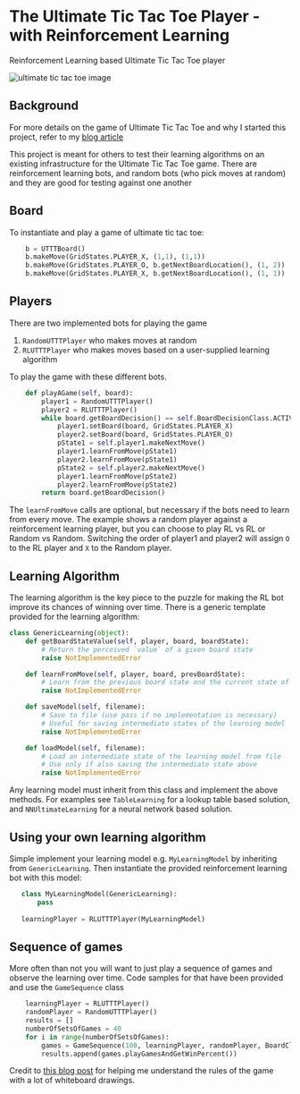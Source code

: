 # The Ultimate Tic Tac Toe Player - with Reinforcement Learning
Reinforcement Learning based Ultimate Tic Tac Toe player

![ultimate tic tac toe image](https://github.com/shayakbanerjee/ultimate-ttt-rl/raw/master/figures/sequence-of-moves.png)

## Background
For more details on the game of Ultimate Tic Tac Toe and why I started this project, refer to my [blog article](https://medium.com/@shayak_89588/playing-ultimate-tic-tac-toe-with-reinforcement-learning-7bea5b9d7252)

This project is meant for others to test their learning algorithms on an existing infrastructure for the Ultimate Tic Tac Toe game. There are reinforcement learning bots, and random bots (who pick moves at random) and they are good for testing against one another

## Board
To instantiate and play a game of ultimate tic tac toe:
```python
    b = UTTTBoard()
    b.makeMove(GridStates.PLAYER_X, (1,1), (1,1))
    b.makeMove(GridStates.PLAYER_O, b.getNextBoardLocation(), (1, 2))
    b.makeMove(GridStates.PLAYER_X, b.getNextBoardLocation(), (1, 1))
```

## Players
There are two implemented bots for playing the game
1. `RandomUTTTPlayer` who makes moves at random
1. `RLUTTTPlayer` who makes moves based on a user-supplied learning algorithm

To play the game with these different bots.
```python
    def playAGame(self, board):
        player1 = RandomUTTTPlayer()
        player2 = RLUTTTPlayer()
        while board.getBoardDecision() == self.BoardDecisionClass.ACTIVE:
            player1.setBoard(board, GridStates.PLAYER_X)
            player2.setBoard(board, GridStates.PLAYER_O)
            pState1 = self.player1.makeNextMove()
            player1.learnFromMove(pState1)
            player2.learnFromMove(pState1)
            pState2 = self.player2.makeNextMove()
            player1.learnFromMove(pState2)
            player2.learnFromMove(pState2)
        return board.getBoardDecision()
```
The `learnFromMove` calls are optional, but necessary if the bots need to learn from every move. The example shows a random player against a reinforcement learning player, but you can choose to play RL vs RL or Random vs Random. Switching the order of player1 and player2 will assign `O` to the RL player and `X` to the Random player.

## Learning Algorithm
The learning algorithm is the key piece to the puzzle for making the RL bot improve its chances of winning over time. There is a generic template provided for the learning algorithm:
```python
class GenericLearning(object):
    def getBoardStateValue(self, player, board, boardState):
        # Return the perceived `value` of a given board state
        raise NotImplementedError

    def learnFromMove(self, player, board, prevBoardState):
        # Learn from the previous board state and the current state of the board
        raise NotImplementedError

    def saveModel(self, filename):
        # Save to file (use pass if no implementation is necessary)
        # Useful for saving intermediate states of the learning model
        raise NotImplementedError

    def loadModel(self, filename):
        # Load an intermediate state of the learning model from file
        # Use only if also saving the intermediate state above
        raise NotImplementedError
```
Any learning model must inherit from this class and implement the above methods. For examples see `TableLearning` for a lookup table based solution, and `NNUltimateLearning` for a neural network based solution.

## Using your own learning algorithm
Simple implement your learning model e.g. `MyLearningModel` by inheriting from `GenericLearning`. Then instantiate the provided reinforcement learning bot with this model:
```python
   class MyLearningModel(GenericLearning):
       pass
   
   learningPlayer = RLUTTTPlayer(MyLearningModel)
```

## Sequence of games
More often than not you will want to just play a sequence of games and observe the learning over time. Code samples for that have been provided and use the `GameSequence` class
```python
    learningPlayer = RLUTTTPlayer()
    randomPlayer = RandomUTTTPlayer()
    results = []
    numberOfSetsOfGames = 40
    for i in range(numberOfSetsOfGames):
        games = GameSequence(100, learningPlayer, randomPlayer, BoardClass=UTTTBoard, BoardDecisionClass=UTTTBoardDecision)
        results.append(games.playGamesAndGetWinPercent())
```

Credit to [this blog post](https://mathwithbaddrawings.com/2013/06/16/ultimate-tic-tac-toe/) for helping me understand the rules of the game with a lot of whiteboard drawings.
